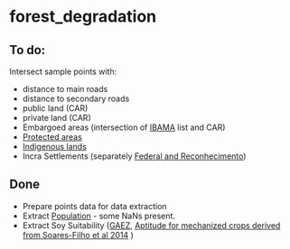 # forest_degradation
## To do:
Intersect sample points with:
- distance to main roads  
- distance to secondary roads  
- public land  (CAR)
- private land (CAR)
- Embargoed areas (intersection of [IBAMA](https://servicos.ibama.gov.br/ctf/publico/areasembargadas/ConsultaPublicaAreasEmbargadas.php) list and CAR)
- [Protected areas](https://www.gov.br/icmbio/pt-br/servicos/geoprocessamento/mapa-tematico-e-dados-geoestatisticos-das-unidades-de-conservacao-federais)
- [Indigenous lands](https://www.gov.br/funai/pt-br/atuacao/terras-indigenas/geoprocessamento-e-mapas)  
- Incra Settlements (separately [Federal and Reconhecimento](https://certificacao.incra.gov.br/csv_shp/export_shp.py))

## Done
- Prepare points data for data extraction  
- Extract [Population](https://www.worldpop.org/geodata/listing?id=77) - some NaNs present.   
- Extract Soy Suitability ([GAEZ](https://www.gaez.iiasa.ac.at/), [Aptitude for mechanized crops derived from Soares-Filho et al 2014](https://www.csr.ufmg.br/forestcode/) )  
